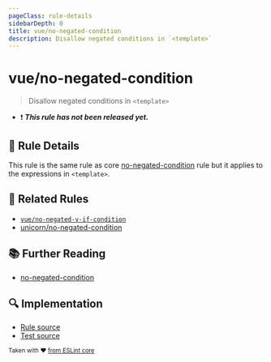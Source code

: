 ```yaml
---
pageClass: rule-details
sidebarDepth: 0
title: vue/no-negated-condition
description: Disallow negated conditions in `<template>`
---
```


# vue/no-negated-condition

> Disallow negated conditions in `<template>`

- :exclamation: <badge text="This rule has not been released yet." vertical="middle" type="error"> _**This rule has not been released yet.**_ </badge>

## :book: Rule Details

This rule is the same rule as core [no-negated-condition] rule but it applies to the expressions in `<template>`.

## :couple: Related Rules

- [`vue/no-negated-v-if-condition`](https://eslint.vuejs.org/rules/no-negated-v-if-condition.html)
- [unicorn/no-negated-condition](https://github.com/sindresorhus/eslint-plugin-unicorn/blob/main/docs/rules/no-negated-condition.md)

## :books: Further Reading

- [no-negated-condition]

[no-negated-condition]: https://eslint.org/docs/rules/no-negated-condition

## :mag: Implementation

- [Rule source](https://github.com/vuejs/eslint-plugin-vue/blob/master/lib/rules/no-negated-condition.js)
- [Test source](https://github.com/vuejs/eslint-plugin-vue/blob/master/tests/lib/rules/no-negated-condition.js)

<sup>Taken with ❤️ [from ESLint core](https://eslint.org/docs/latest/rules/no-negated-condition)</sup>
